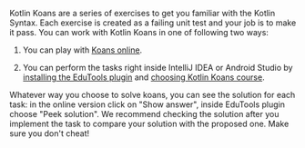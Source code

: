 [//]: # (title: Kotlin Koans)

Kotlin Koans are a series of exercises to get you familiar with the Kotlin Syntax.
Each exercise is created as a failing unit test and your job is to make it pass.
You can work with Kotlin Koans in one of following two ways:

1. You can play with [Koans online](https://play.kotlinlang.org/koans).

2. You can perform the tasks right inside IntelliJ IDEA or Android Studio by [installing the EduTools plugin](https://plugins.jetbrains.com/plugin/10081-edutools/docs/install-edutools-plugin.html) and [choosing Kotlin Koans course](https://plugins.jetbrains.com/plugin/10081-edutools/docs/learner-start-guide.html?section=Kotlin%20Koans).

Whatever way you choose to solve koans, you can see the solution for each task: in the online version click on "Show answer", inside EduTools plugin choose "Peek solution". We recommend checking the solution after you implement the task to compare your solution with the proposed one. Make sure you don't cheat!
